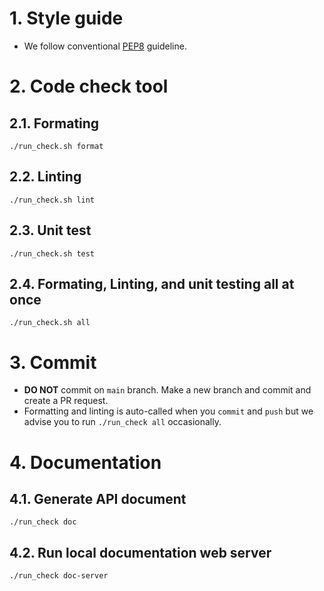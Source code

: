 # 1. Style guide
- We follow conventional [PEP8](https://www.python.org/dev/peps/pep-0008/) guideline.

# 2. Code check tool
## 2.1. Formating
```shell
./run_check.sh format
```

## 2.2. Linting
```shell
./run_check.sh lint
```

## 2.3. Unit test
```shell
./run_check.sh test
```

## 2.4. Formating, Linting, and unit testing all at once
```shell
./run_check.sh all
```

# 3. Commit
* **DO NOT** commit on `main` branch. Make a new branch and commit and create a PR request.
* Formatting and linting is auto-called when you `commit` and `push` but we advise you to run `./run_check all` occasionally.

# 4. Documentation
## 4.1. Generate API document
```shell
./run_check doc
```

## 4.2. Run local documentation web server
```shell
./run_check doc-server
```
